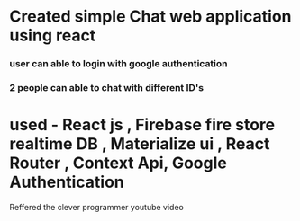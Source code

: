 
# Created simple Chat web application using react


### user can able to login with google authentication
### 2 people can able to chat with different ID's
# used - React js , Firebase fire store realtime DB , Materialize ui , React Router , Context Api, Google Authentication

Reffered the clever programmer youtube video 
